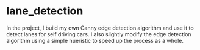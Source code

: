 # lane_detection

In the project, I build my own Canny edge detection algorithm and use it to detect lanes for self 
driving cars. I also slightly modify the edge detection algorithm using a simple hueristic to speed
up the process as a whole. 
